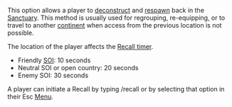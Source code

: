 This option allows a player to [deconstruct](Deconstruct.md) and
[respawn](Respawn.md) back in the [Sanctuary](../locations/Sanctuary.md). This
method is usually used for regrouping, re-equipping, or to travel to another
[continent](../locations/Continent.md) when access from the previous location is
not possible.

The location of the player affects the
[Recall timer](../ammunition/Recall_timer.md).

- Friendly [SOI](../locations/Sphere_of_Influence.md): 10 seconds
- Neutral SOI or open country: 20 seconds
- Enemy SOI: 30 seconds

A player can initiate a Recall by typing /recall or by selecting that option in
their Esc [Menu](../etc/Menu.md).
